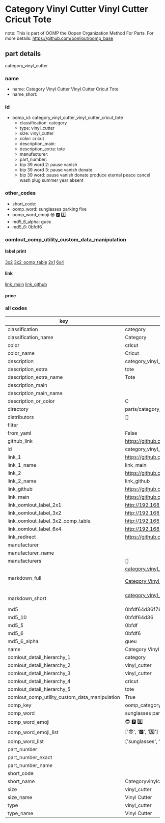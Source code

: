 # Category Vinyl Cutter Vinyl Cutter Cricut Tote  

note: This is part of OOMP the Oopen Organization Method For Parts. For more details: https://github.com/oomlout/oomp_base

##  part details
  



category_vinyl_cutter



### name
* name: Category Vinyl Cutter Vinyl Cutter Cricut Tote
* name_short: 
### id
* oomp_id: category_vinyl_cutter_vinyl_cutter_cricut_tote
  * classification: category
  * type: vinyl_cutter
  * size: vinyl_cutter
  * color: cricut
  * description_main: 
  * description_extra: tote
  * manufacturer: 
  * part_number: 
  * bip 39 word 2: pause vanish
  * bip 39 word 3: pause vanish donate
  * bip 39 word: pause vanish donate produce eternal peace cancel wash plug summer year absent

### other_codes
* short_code: 
* oomp_word: sunglasses parking five
* oomp_word_emoji :sunglasses: :parking: :five:
* md5_6_alpha: gueu
* md5_6: 0bfdf6






### oomlout_oomp_utility_custom_data_manipulation
#### label print
[3x2](http://192.168.1.245:1112/?label=oomp%20gueu)
[3x2_oomp_table](http://192.168.1.108:1112/?label=oomp%20gueu)
[2x1](http://192.168.1.242:1112/?label=oomp%20gueu)
[6x4](http://192.168.1.55:1112/?label=oomp%20gueu)    

#### link

[link_main](https://github.com/oomlout/oomlout_oomp_version_1_messy/tree/main/parts/category_vinyl_cutter_vinyl_cutter_cricut_tote) [link_github](https://github.com/oomlout/oomlout_oomp_version_1_messy/tree/main/parts/category_vinyl_cutter_vinyl_cutter_cricut_tote)                             

#### price







### all codes 
| key | value |  
| --- | --- |  
| classification | category |  
| classification_name | Category |  
| color | cricut |  
| color_name | Cricut |  
| description | category_vinyl_cutter |  
| description_extra | tote |  
| description_extra_name | Tote |  
| description_main |  |  
| description_main_name |  |  
| description_or_color | C  |  
| directory | parts/category_vinyl_cutter_vinyl_cutter_cricut_tote |  
| distributors | [] |  
| filter |  |  
| from_yaml | False |  
| github_link | https://github.com/oomlout/oomlout_oomp_part_src/tree/main/parts/category_vinyl_cutter_vinyl_cutter_cricut_tote |  
| id | category_vinyl_cutter_vinyl_cutter_cricut_tote |  
| link_1 | https://github.com/oomlout/oomlout_oomp_version_1_messy/tree/main/parts/category_vinyl_cutter_vinyl_cutter_cricut_tote |  
| link_1_name | link_main |  
| link_2 | https://github.com/oomlout/oomlout_oomp_version_1_messy/tree/main/parts/category_vinyl_cutter_vinyl_cutter_cricut_tote |  
| link_2_name | link_github |  
| link_github | https://github.com/oomlout/oomlout_oomp_version_1_messy/tree/main/parts/category_vinyl_cutter_vinyl_cutter_cricut_tote |  
| link_main | https://github.com/oomlout/oomlout_oomp_version_1_messy/tree/main/parts/category_vinyl_cutter_vinyl_cutter_cricut_tote |  
| link_oomlout_label_2x1 | http://192.168.1.242:1112/?label=oomp%20gueu |  
| link_oomlout_label_3x2 | http://192.168.1.245:1112/?label=oomp%20gueu |  
| link_oomlout_label_3x2_oomp_table | http://192.168.1.108:1112/?label=oomp%20gueu |  
| link_oomlout_label_6x4 | http://192.168.1.55:1112/?label=oomp%20gueu |  
| link_redirect | https://github.com/oomlout/oomlout_oomp_version_1_messy/tree/main/parts/category_vinyl_cutter_vinyl_cutter_cricut_tote |  
| manufacturer |  |  
| manufacturer_name |  |  
| manufacturers | [] |  
| markdown_full | [category_vinyl_cutter_vinyl_cutter_cricut_tote](none)<br>[](none)<br>[Category Vinyl Cutter Vinyl Cutter Cricut Tote](none)<br><br> |  
| markdown_short | [category_vinyl_cutter_vinyl_cutter_cricut_tote](none)<br><br> |  
| md5 | 0bfdf64d36f764268726caba823c550b |  
| md5_10 | 0bfdf64d36 |  
| md5_5 | 0bfdf |  
| md5_6 | 0bfdf6 |  
| md5_6_alpha | gueu |  
| name | Category Vinyl Cutter Vinyl Cutter Cricut Tote |  
| oomlout_detail_hierarchy_1 | category |  
| oomlout_detail_hierarchy_2 | vinyl_cutter |  
| oomlout_detail_hierarchy_3 | vinyl_cutter |  
| oomlout_detail_hierarchy_4 | cricut |  
| oomlout_detail_hierarchy_5 | tote |  
| oomlout_oomp_utility_custom_data_manipulation | True |  
| oomp_key | oomp_category_vinyl_cutter_vinyl_cutter_cricut_tote |  
| oomp_word | sunglasses parking five |  
| oomp_word_emoji | :sunglasses: :parking: :five: |  
| oomp_word_emoji_list | [':sunglasses:', ':parking:', ':five:'] |  
| oomp_word_list | ['sunglasses', 'parking', 'five'] |  
| part_number |  |  
| part_number_exact |  |  
| part_number_name |  |  
| short_code |  |  
| short_name | Categoryvinylcutter |  
| size | vinyl_cutter |  
| size_name | Vinyl Cutter |  
| type | vinyl_cutter |  
| type_name | Vinyl Cutter |  
